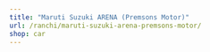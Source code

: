 ```yaml
---
title: "Maruti Suzuki ARENA (Premsons Motor)"
url: /ranchi/maruti-suzuki-arena-premsons-motor/
shop: car
---
```

